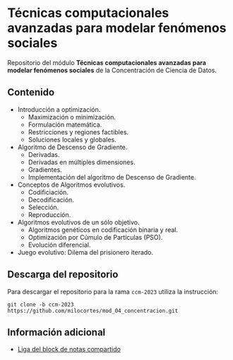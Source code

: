 # Técnicas computacionales avanzadas para modelar fenómenos sociales

Repositorio del módulo **Técnicas computacionales avanzadas para modelar fenómenos sociales** de la Concentración de Ciencia de Datos.

## Contenido
* Introducción a optimización.
    - Maximización o minimización.
    - Formulación matemática.
    - Restricciones y regiones factibles.
    - Soluciones locales y globales.
* Algoritmo de Descenso de Gradiente.
    - Derivadas.
    - Derivadas en múltiples dimensiones.
    - Gradientes.
    - Implementación del algoritmo de Descenso de Gradiente.
* Conceptos de Algoritmos evolutivos.
    - Codificiación.
    - Decodificación.
    - Selección.
    - Reproducción.
* Algoritmos evolutivos de un sólo objetivo.
    - Algoritmos genéticos en codificación binaria y real.
    - Optimización por Cúmulo de Partículas (PSO).
    - Evolución diferencial.
* Juego evolutivo: Dilema del prisionero iterado.

## Descarga del repositorio

Para descargar el repositorio para la rama ```ccm-2023``` utiliza la instrucción:

```
git clone -b ccm-2023 https://github.com/milocortes/mod_04_concentracion.git
```

## Información adicional

* [Liga del block de notas compartido](https://pad.riseup.net/p/AgTXJvafveJKL0uStAXx)

